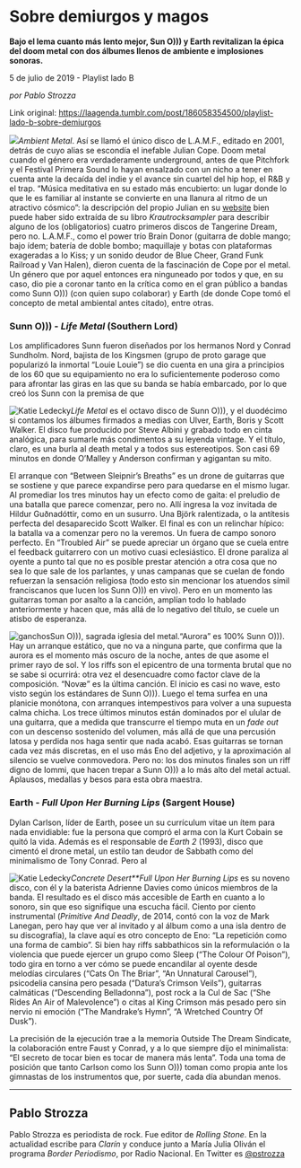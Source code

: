 # Sobre demiurgos y magos

**Bajo el lema cuanto más lento mejor, Sun O))) y Earth revitalizan la épica del doom metal con dos álbumes llenos de ambiente e implosiones sonoras.**

5 de julio de 2019 - Playlist lado B

_por Pablo Strozza_

Link original: https://laagenda.tumblr.com/post/186058354500/playlist-lado-b-sobre-demiurgos

![](https://64.media.tumblr.com/01085d2145284b4aed071d76046564e9/2f4c738e81a3bc9f-7a/s500x750/b76183a1ab05a85ef7e58850397c5a050d217e38.jpg)*Ambient Metal*. Así se llamó el único disco de L.A.M.F., editado en 2001, detrás de cuyo alias se escondía el inefable Julian Cope. Doom metal cuando el género era verdaderamente underground, antes de que Pitchfork y el Festival Primera Sound lo hayan ensalzado con un nicho a tener en cuenta ante la decaída del indie y el avance sin cuartel del hip hop, el R&B y el trap. “Música meditativa en su estado más encubierto: un lugar donde lo que le es familiar al instante se convierte en una llanura al ritmo de un atractivo cósmico”: la descripción del propio Julian en su [website](https://www.headheritage.co.uk/julian_cope/discography/ambientmetal/) bien puede haber sido extraída de su libro *Krautrocksampler* para describir alguno de los (obligatorios) cuatro primeros discos de Tangerine Dream, pero no. L.A.M.F., como el power trío Brain Donor (guitarra de doble mango; bajo ídem; batería de doble bombo; maquillaje y botas con plataformas exageradas a lo Kiss; y un sonido deudor de Blue Cheer, Grand Funk Railroad y Van Halen), dieron cuenta de la fascinación de Cope por el metal. Un género que por aquel entonces era ninguneado por todos y que, en su caso, dio pie a coronar tanto en la crítica como en el gran público a bandas como Sunn O))) (con quien supo colaborar) y Earth (de donde Cope tomó el concepto de metal ambiental antes citado), entre otras. 

### Sunn O))) - *Life Metal* (Southern Lord)

Los amplificadores Sunn fueron diseñados por los hermanos Nord y Conrad Sundholm. Nord, bajista de los Kingsmen (grupo de proto garage que popularizó la inmortal “Louie Louie”) se dio cuenta en una gira a principios de los 60 que su equipamiento no era lo suficientemente poderoso como para afrontar las giras en las que su banda se había embarcado, por lo que creó los Sunn con la premisa de que 

![Katie Ledecky](https://64.media.tumblr.com/53c84c3864c501142e6f2b970b225aaf/2f4c738e81a3bc9f-97/s400x600/e845b72e1c665f2666eaba6138336970d89d67bf.jpg)*Life Metal* es el octavo disco de Sunn O))), y el duodécimo si contamos los álbumes firmados a medias con Ulver, Earth, Boris y Scott Walker. El disco fue producido por Steve Albini y grabado todo en cinta analógica, para sumarle más condimentos a su leyenda vintage. Y el título, claro, es una burla al death metal y a todos sus estereotipos. Son casi 69 minutos en donde O’Malley y Anderson confirman y agigantan su mito. 

El arranque con “Between Sleipnir’s Breaths” es un drone de guitarras que se sostiene y que parece expandirse pero para quedarse en el mismo lugar. Al promediar los tres minutos hay un efecto como de gaita: el preludio de una batalla que parece comenzar, pero no. Allí ingresa la voz invitada de Hildur Guðnadóttir, como en un susurro. Una Björk ralentizada, o la antítesis perfecta del desaparecido Scott Walker. El final es con un relinchar hípico: la batalla va a comenzar pero no la veremos. Un fuera de campo sonoro perfecto. En “Troubled Air” se puede apreciar un órgano que se cuela entre el feedback guitarrero con un motivo cuasi eclesiástico. El drone paraliza al oyente a punto tal que no es posible prestar atención a otra cosa que no sea lo que sale de los parlantes, y unas campanas que se cuelan de fondo refuerzan la sensación religiosa (todo esto sin mencionar los atuendos símil franciscanos que lucen los Sunn O))) en vivo). Pero en un momento las guitarras toman por asalto a la canción, amplían todo lo hablado anteriormente y hacen que, más allá de lo negativo del título, se cuele un atisbo de esperanza. 

![ganchos](https://64.media.tumblr.com/9c6586b65a0f2b93834a2fcc0bbc5fce/2f4c738e81a3bc9f-e4/s500x750/ff6f29d79a59fef671945f0138ea1cf3f6f8a5be.png)Sun O))), sagrada iglesia del metal.“Aurora” es 100% Sunn O))). Hay un arranque estático, que no va a ninguna parte, que confirma que la aurora es el momento más oscuro de la noche, antes de que asome el primer rayo de sol. Y los riffs son el epicentro de una tormenta brutal que no se sabe si ocurrirá: otra vez el desencuadre como factor clave de la composición. “Novæ” es la última canción. El inicio es casi no wave, esto visto según los estándares de Sunn O))). Luego el tema surfea en una planicie monótona, con arranques intempestivos para volver a una supuesta calma chicha. Los trece últimos minutos están dominados por el ulular de una guitarra, que a medida que transcurre el tiempo muta en un *fade out* con un descenso sostenido del volumen, más allá de que una percusión latosa y perdida nos haga sentir que nada acabó. Esas guitarras se tornan cada vez más discretas, en el uso más Eno del adjetivo, y la aproximación al silencio se vuelve conmovedora. Pero no: los dos minutos finales son un riff digno de Iommi, que hacen trepar a Sunn O))) a lo más alto del metal actual. Aplausos, medallas y besos para esta obra maestra.

### Earth - *Full Upon Her Burning Lips* (Sargent House)

Dylan Carlson, líder de Earth, posee un su currículum vitae un ítem para nada envidiable: fue la persona que compró el arma con la Kurt Cobain se quitó la vida. Además es el responsable de *Earth 2* (1993), disco que cimentó el drone metal, un estilo tan deudor de Sabbath como del minimalismo de Tony Conrad. Pero al 

![Katie Ledecky](https://64.media.tumblr.com/25dc6f0731245edd3dfe525a516f611f/2f4c738e81a3bc9f-4b/s400x600/96511a4d2b71529366116b0cf8536c9ac92c0de2.jpg)*Concrete Desert**Full Upon Her Burning Lips* es su noveno disco, con él y la baterista Adrienne Davies como únicos miembros de la banda. El resultado es el disco más accesible de Earth en cuanto a lo sonoro, sin que eso signifique una escucha fácil. Ciento por ciento instrumental (*Primitive And Deadly*, de 2014, contó con la voz de Mark Lanegan, pero hay que ver al invitado y al álbum como a una isla dentro de su discografía), la clave aquí es otro concepto de Eno: “La repetición como una forma de cambio”. Si bien hay riffs sabbathicos sin la reformulación o la violencia que puede ejercer un grupo como Sleep (“The Colour Of Poison”), todo gira en torno a ver cómo se puede encandilar al oyente desde melodías circulares (“Cats On The Briar”, “An Unnatural Carousel”), psicodelia cansina pero pesada (“Datura’s Crimson Veils”), guitarras calmáticas (“Descending Belladonna”), post rock a la Cul de Sac (“She Rides An Air of Malevolence”) o citas al King Crimson más pesado pero sin nervio ni emoción (“The Mandrake’s Hymn”, “A Wretched Country Of Dusk”). 

La precisión de la ejecución trae a la memoria Outside The Dream Sindicate, la colaboración entre Faust y Conrad, y a lo que siempre dijo el minimalista: “El secreto de tocar bien es tocar de manera más lenta”. Toda una toma de posición que tanto Carlson como los Sunn O))) toman como propia ante los gimnastas de los instrumentos que, por suerte, cada día abundan menos. 

  




---

Pablo Strozza
-------------

 Pablo Strozza es periodista de rock. Fue editor de *Rolling Stone*. En la actualidad escribe para *Clarín* y conduce junto a María Julia Oliván el programa *Border Periodismo*, por Radio Nacional. En Twitter es [@pstrozza](https://twitter.com/pstrozza) 

